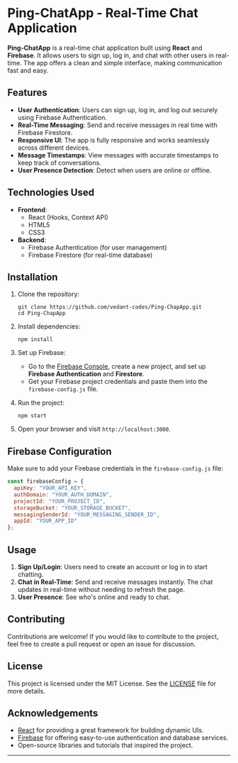 # Ping-ChatApp - Real-Time Chat Application

**Ping-ChatApp** is a real-time chat application built using **React** and **Firebase**. It allows users to sign up, log in, and chat with other users in real-time. The app offers a clean and simple interface, making communication fast and easy.

## Features

- **User Authentication**: Users can sign up, log in, and log out securely using Firebase Authentication.
- **Real-Time Messaging**: Send and receive messages in real time with Firebase Firestore.
- **Responsive UI**: The app is fully responsive and works seamlessly across different devices.
- **Message Timestamps**: View messages with accurate timestamps to keep track of conversations.
- **User Presence Detection**: Detect when users are online or offline.

## Technologies Used

- **Frontend**:
  - React (Hooks, Context API)
  - HTML5
  - CSS3
- **Backend**:
  - Firebase Authentication (for user management)
  - Firebase Firestore (for real-time database)

## Installation

1. Clone the repository:

   ```
   git clone https://github.com/vedant-codes/Ping-ChapApp.git
   cd Ping-ChapApp
   ```

2. Install dependencies:

   ```
   npm install
   ```

3. Set up Firebase:

   - Go to the [Firebase Console](https://console.firebase.google.com/), create a new project, and set up **Firebase Authentication** and **Firestore**.
   - Get your Firebase project credentials and paste them into the `firebase-config.js` file.

4. Run the project:

   ```
   npm start
   ```

5. Open your browser and visit `http://localhost:3000`.

## Firebase Configuration

Make sure to add your Firebase credentials in the `firebase-config.js` file:

```js
const firebaseConfig = {
  apiKey: "YOUR_API_KEY",
  authDomain: "YOUR_AUTH_DOMAIN",
  projectId: "YOUR_PROJECT_ID",
  storageBucket: "YOUR_STORAGE_BUCKET",
  messagingSenderId: "YOUR_MESSAGING_SENDER_ID",
  appId: "YOUR_APP_ID"
};
```

## Usage

1. **Sign Up/Login**: Users need to create an account or log in to start chatting.
2. **Chat in Real-Time**: Send and receive messages instantly. The chat updates in real-time without needing to refresh the page.
3. **User Presence**: See who's online and ready to chat.

## Contributing

Contributions are welcome! If you would like to contribute to the project, feel free to create a pull request or open an issue for discussion.

## License

This project is licensed under the MIT License. See the [LICENSE](LICENSE) file for more details.

## Acknowledgements

- [React](https://reactjs.org/) for providing a great framework for building dynamic UIs.
- [Firebase](https://firebase.google.com/) for offering easy-to-use authentication and database services.
- Open-source libraries and tutorials that inspired the project.

---
